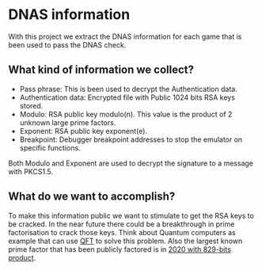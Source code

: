 # DNAS information

With this project we extract the DNAS information for each game that is been used to pass the DNAS check.

## What kind of information we collect?

- Pass phrase: This is been used to decrypt the Authentication data.
- Authentication data: Encrypted file with Public 1024 bits RSA keys stored.
- Modulo: RSA public key modulo(n). This value is the product of 2 unknown large prime factors.
- Exponent: RSA public key exponent(e).
- Breakpoint: Debugger breakpoint addresses to stop the emulator on specific functions.

Both Modulo and Exponent are used to decrypt the signature to a message with PKCS1.5.

## What do we want to accomplish?

To make this information public we want to stimulate to get the RSA keys to be cracked.
In the near future there could be a breakthrough in prime factorisation to crack those keys.
Think about Quantum computers as example that can use [QFT](https://en.wikipedia.org/wiki/Quantum_Fourier_transform) to solve this problem.
Also the largest known prime factor that has been publicly factored is in [2020 with 829-bits product](https://en.wikipedia.org/wiki/RSA_numbers#RSA-250).

